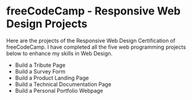 # freeCodeCamp - Responsive Web Design Projects
Here are the projects of the Responsive Web Design Certification of freeCodeCamp. I have completed all the five web programming projects below to enhance my skills in Web Design.<br/>
* Build a Tribute Page<br/>
* Build a Survey Form<br/>
* Build a Product Landing Page<br/>
* Build a Technical Documentation Page<br/>
* Build a Personal Portfolio Webpage<br/>
